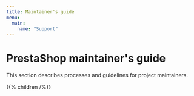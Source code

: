 ```yaml
---
title: Maintainer's guide
menu:
  main:
    name: "Support"
---
```


# PrestaShop maintainer's guide

This section describes processes and guidelines for project maintainers.

{{% children /%}}

